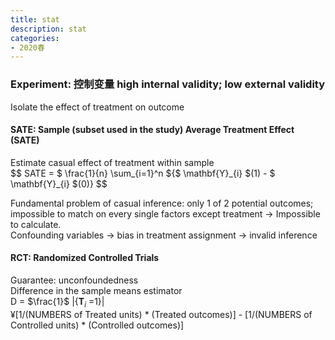 ```yaml
---
title: stat
description: stat
categories: 
- 2020春
---
```

### Experiment: 控制变量 high internal validity; low external validity  
Isolate the effect of treatment on outcome  

#### SATE: Sample (subset used in the study) Average Treatment Effect (SATE)  
Estimate casual effect of treatment within sample  
$$ SATE = $ \frac{1}{n} \sum_{i=1}^n ${$ \mathbf{Y}\_{i} $(1) - $ \mathbf{Y}\_{i} $(0)} $$  

Fundamental problem of casual inference: only 1 of 2 potential outcomes;  
impossible to match on every single factors except treatment -> Impossible to calculate.  
Confounding variables -> bias in treatment assignment -> invalid inference  
		
#### RCT: Randomized Controlled Trials
Guarantee: unconfoundedness  
Difference in the sample means estimator  
D = $\frac{1}$ |{$\mathbf{T}_{i}$ =1}|  
¥[1/(NUMBERS of Treated units) * (Treated outcomes)] - [1/(NUMBERS of Controlled units) * (Controlled outcomes)]
